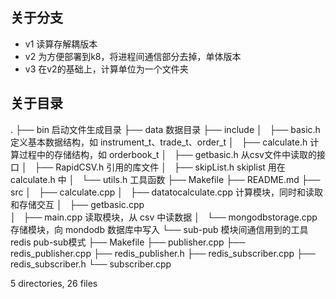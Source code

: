 ## 关于分支
* v1 读算存解耦版本
* v2 为方便部署到k8，将进程间通信部分去掉，单体版本
* v3 在v2的基础上，计算单位为一个文件夹

## 关于目录

.
├── bin                    启动文件生成目录 
├── data                   数据目录
├── include
│   ├── basic.h            定义基本数据结构，如 instrument_t、trade_t、order_t
│   ├── calculate.h        计算过程中的存储结构，如 orderbook_t
│   ├── getbasic.h         从csv文件中读取的接口
│   ├── RapidCSV.h         引用的库文件
│   ├── skipList.h         skiplist 用在 calculate.h 中
│   └── utils.h            工具函数
├── Makefile
├── README.md
├── src
│   ├── calculate.cpp
│   ├── datatocalculate.cpp 计算模块，同时和读取和存储交互
│   ├── getbasic.cpp        
│   ├── main.cpp            读取模块，从 csv 中读数据
│   └── mongodbstorage.cpp  存储模块，向 mondodb 数据库中写入
└── sub-pub                 模块间通信用到的工具 redis pub-sub模式
    ├── Makefile
    ├── publisher.cpp
    ├── redis_publisher.cpp
    ├── redis_publisher.h
    ├── redis_subscriber.cpp
    ├── redis_subscriber.h
    └── subscriber.cpp

5 directories, 26 files

